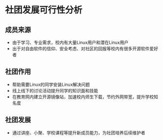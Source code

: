 # 社团发展可行性分析

## 成员来源

- 由于学习、专业需求，校内有大量Linux用户和潜在Linux用户
- 出于对自由软件的信仰、安全考虑、对社区的回报等校内有很多开源软件爱好者

## 社团作用

- 帮助需要Linux的同学安装Linux解决问题
- 线上线下的讨论活动提升同学的知识面和技能
- 在教育网内建立开源镜像站，加速校内师生下载，节约外网带宽，提升学校知名度

## 社团发展

- 通过讲座、小聚、学校课程等提升新成员能力，为社团培养后续维护者
